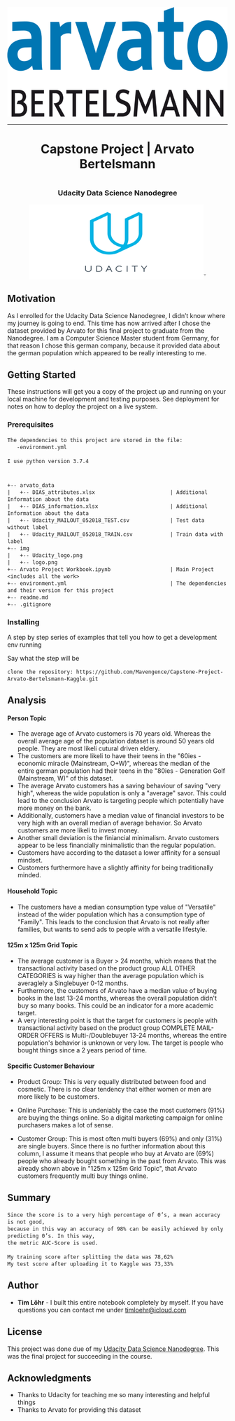  <div style="border-bottom:none;">
<div align="center">
<img src="img/logo.png" width="700" height="250">
<hr>
<h1>Capstone Project | Arvato Bertelsmann<h1>
<h3>Udacity Data Science Nanodegree</h3>
<img src="img/Udacity_logo.png" width="400" height="170">˘

</div>
</div>

## Motivation

As I enrolled for the Udacity Data Science Nanodegree, I didn’t know where my journey is going to end. This time has now arrived after I chose the dataset provided by Arvato for this final project to graduate from the Nanodegree.
I am a Computer Science Master student from Germany, for that reason I chose this german company, because it provided data about the german population which appeared to be really interesting to me.

## Getting Started

These instructions will get you a copy of the project up and running on your local machine for development and testing purposes. See deployment for notes on how to deploy the project on a live system.

### Prerequisites

```
The dependencies to this project are stored in the file:
   -environment.yml

I use python version 3.7.4
```

###

```

+-- arvato_data
|   +-- DIAS_attributes.xlsx                        | Additional Information about the data
|   +-- DIAS_information.xlsx                       | Additional Information about the data
|   +-- Udacity_MAILOUT_052018_TEST.csv             | Test data without label
|   +-- Udacity_MAILOUT_052018_TRAIN.csv            | Train data with label
+-- img
|   +-- Udacity_logo.png
|   +-- logo.png
+-- Arvato Project Workbook.ipynb                   | Main Project <includes all the work>
+-- environment.yml                                 | The dependencies and their version for this project
+-- readme.md
+-- .gitignore              

```

### Installing

A step by step series of examples that tell you how to get a development env running

Say what the step will be

```
clone the repository: https://github.com/Mavengence/Capstone-Project-Arvato-Bertelsmann-Kaggle.git
```

## Analysis

#### Person Topic
* The average age of Arvato customers is 70 years old. Whereas the overall average age of the population dataset is around 50 years old people. They are most likeli cutural driven eldery.
* The customers are more likeli to have their teens in the "60ies - economic miracle (Mainstream, O+W)", whereas the median of the entire german population had their teens in the "80ies - Generation Golf (Mainstream, W)" of this dataset.
* The average Arvato customers has a saving behaviour of saving "very high", whereas the wide population is only a "average" savor. This could lead to the conclusion Arvato is targeting people which potentially have more money on the bank.
* Additionally, customers have a median value of financial investors to be very high with an overall median of average behavior. So Arvato customers are more likeli to invest money.
* Another small deviation is the finiancial minimalism. Arvato customers appear to be less financially minimalistic than the regular population.
* Customers have according to the dataset a lower affinity for a sensual mindset.
* Customers furthermore have a slightly affinity for being traditionally minded.
#### Household Topic
* The customers have a median consumption type value of "Versatile" instead of the wider population which has a consumption type of "Family". This leads to the conclusion that Arvato is not really after families, but wants to send ads to people with a versatile lifestyle.
#### 125m x 125m Grid Topic
* The average customer is a Buyer > 24 months, which means that the transactional activity based on the product group ALL OTHER CATEGORIES is way higher than the average population which is averaglely a Singlebuyer 0-12 months.
* Furthermore, the customers of Arvato have a median value of buying books in the last 13-24 months, whereas the overall population didn't buy so many books. This could be an indicator for a more academic target.
* A very interesting point is that the target for customers is people with transactional activity based on the product group COMPLETE MAIL-ORDER OFFERS is Multi-/Doublebuyer 13-24 months, whereas the entire population's behavior is unknown or very low. The target is people who bought things since a 2 years period of time.

#### Specific Customer Behaviour
* Product Group: This is very equally distributed between food and cosmetic. There is no clear tendency that either women or men are more likely to be customers.

* Online Purchase: This is undeniably the case the most customers (91%) are buying the things online. So a digital marketing campaign for online purchasers makes a lot of sense.

* Customer Group: This is most often multi buyers (69%) and only (31%) are single buyers. Since there is no further information about this column, I assume it means that people who buy at Arvato are (69%) people who already bought something in the past from Arvato. This was already shown above in "125m x 125m Grid Topic", that Arvato customers frequently multi buy things online.

## Summary

```
Since the score is to a very high percentage of 0’s, a mean accuracy is not good, 
because in this way an accuracy of 98% can be easily achieved by only predicting 0’s. In this way, 
the metric AUC-Score is used.

My training score after splitting the data was 78,62%
My test score after uploading it to Kaggle was 73,33%
```

## Author

* **Tim Löhr** - I built this entire notebook completely by myself. If you have questions you can contact me under timloehr@icloud.com

## License

This project was done due of my [Udacity Data Science Nanodegree](www.udacity.com). This was the final project for succeeding in the course.

## Acknowledgments

* Thanks to Udacity for teaching me so many interesting and helpful things
* Thanks to Arvato for providing this dataset
